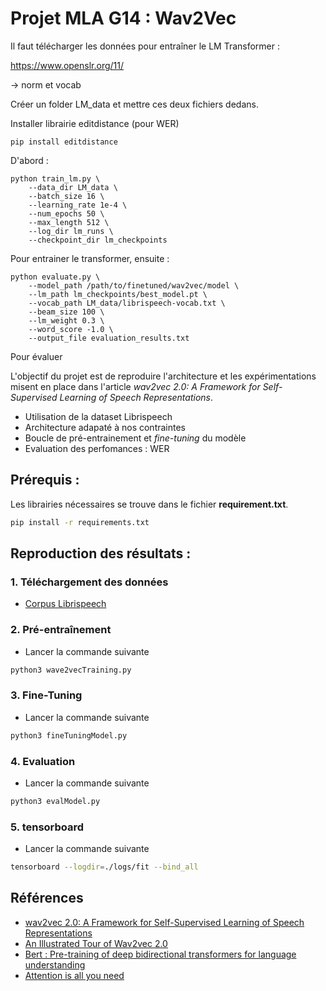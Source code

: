 # Projet MLA G14 : Wav2Vec

Il faut télécharger les données pour entraîner le LM Transformer : 

https://www.openslr.org/11/


-> norm et vocab

Créer un folder LM_data et mettre ces deux fichiers dedans. 

Installer librairie editdistance (pour WER)

```
pip install editdistance
```
D'abord :

```
python train_lm.py \
    --data_dir LM_data \
    --batch_size 16 \
    --learning_rate 1e-4 \
    --num_epochs 50 \
    --max_length 512 \
    --log_dir lm_runs \
    --checkpoint_dir lm_checkpoints
```


Pour entrainer le transformer, ensuite :
```
python evaluate.py \
    --model_path /path/to/finetuned/wav2vec/model \
    --lm_path lm_checkpoints/best_model.pt \
    --vocab_path LM_data/librispeech-vocab.txt \
    --beam_size 100 \
    --lm_weight 0.3 \
    --word_score -1.0 \
    --output_file evaluation_results.txt
```



Pour évaluer



L'objectif du projet est de reproduire l'architecture et les expérimentations misent en place dans l'article *wav2vec 2.0: A Framework for Self-Supervised Learning of Speech Representations*.
- Utilisation de la dataset Librispeech
- Architecture adapaté à nos contraintes
- Boucle de pré-entrainement et *fine-tuning* du modèle
- Evaluation des perfomances : WER

## Prérequis :
Les librairies nécessaires se trouve dans le fichier **requirement.txt**.  

```bash
pip install -r requirements.txt
```

## Reproduction des résultats :

### 1. Téléchargement des données
- [Corpus Librispeech](https://www.openslr.org/12) 

### 2. Pré-entraînement
- Lancer la commande suivante
```bash
python3 wave2vecTraining.py
```
### 3. Fine-Tuning
- Lancer la commande suivante
```bash
python3 fineTuningModel.py
```
### 4. Evaluation
- Lancer la commande suivante
```bash
python3 evalModel.py
```


### 5. tensorboard
- Lancer la commande suivante
```bash
tensorboard --logdir=./logs/fit --bind_all
```

## Références
- [wav2vec 2.0: A Framework for Self-Supervised Learning of Speech Representations](https://arxiv.org/pdf/2006.11477)
- [An Illustrated Tour of Wav2vec 2.0](https://jonathanbgn.com/2021/09/30/illustrated-wav2vec-2.html)
- [Bert : Pre-training of deep bidirectional transformers for language understanding](https://arxiv.org/pdf/1810.04805)
- [Attention is all you need](https://arxiv.org/pdf/1706.03762)
